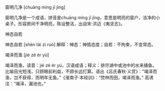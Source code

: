 

窗明几净 [chuāng míng jī jìng]

窗明几净是一个成语，拼音是chuāng míng jī jìng，意思是明亮的窗户，洁净的小桌子。形容房间干净明亮，陈设整洁，出自宋·洪迈《夷坚志》。

神态自若

神态自若 [shén tài zì ruò]
解释：神态：神情态度；自若：不拘束，不变常态。

竭泽而渔 [jié zé ér yú]

竭泽而渔，读音：jié zé ér yú，汉语成语；释义：排尽湖中或池中的水来捕鱼。比喻目光短浅，只顾眼前利益，不顾长远打算。语出《吕氏春秋·义赏》：“竭泽而渔，岂不获得，而明年无鱼。”《淮南子·本经训》：“焚林而田，竭泽而渔。” 高诱 注：“竭泽，漏池也。”